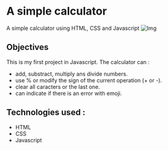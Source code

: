 # A simple calculator


A simple calculator using HTML, CSS and Javascript
![Img](https://user-images.githubusercontent.com/100290322/155769987-db513574-51cd-4ee2-b0e4-af1373ffd875.png)





## Objectives


This is my first project in Javascript. The calculator can :

- add, substract, multiply ans divide numbers.
- use % or modify the sign of the current operation (+ or -).
- clear all caracters or the last one.
- can indicate if there is an error with emoji.

## Technologies used :


- HTML
- CSS
- Javascript

